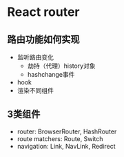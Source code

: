 # React router



## 路由功能如何实现

- 监听路由变化
  - 劫持（代理）history对象
  - hashchange事件
- hook
- 渲染不同组件



## 3类组件

- router: BrowserRouter, HashRouter
- route matchers: Route, Switch
- navigation: Link, NavLink, Redirect
